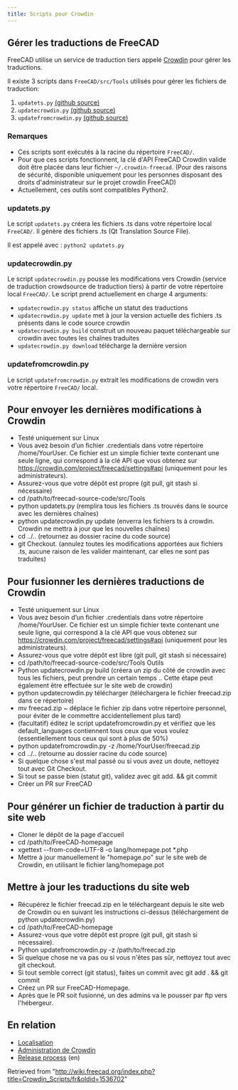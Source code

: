 ```yaml
---
title: Scripts pour Crowdin
---
```

## Gérer les traductions de FreeCAD

FreeCAD utilise un service de traduction tiers appelé [Crowdin](https://crowdin.com/project/freecad) pour gérer les traductions.

Il existe 3 scripts dans `FreeCAD/src/Tools` utilisés pour gérer les fichiers de traduction:

1. `updatets.py` [(github source)](https://github.com/FreeCAD/FreeCAD/blob/master/src/Tools/updatets.py)
2. `updatecrowdin.py` [(github source)](https://github.com/FreeCAD/FreeCAD/blob/master/src/Tools/updatecrowdin.py)
3. `updatefromcrowdin.py` [(github source)](https://github.com/FreeCAD/FreeCAD/blob/master/src/Tools/updatefromcrowdin.py)

### Remarques

* Ces scripts sont exécutés à la racine du répertoire `FreeCAD/`.
* Pour que ces scripts fonctionnent, la clé d'API FreeCAD Crowdin valide doit être placée dans leur fichier `~/.crowdin-freecad`. (Pour des raisons de sécurité, disponible uniquement pour les personnes disposant des droits d'administrateur sur le projet crowdin FreeCAD)
* Actuellement, ces outils sont compatibles Python2.

### updatets.py

Le script `updatets.py` créera les fichiers .ts dans votre répertoire local `FreeCAD/`. Il génère des fichiers .ts (Qt Translation Source File).

Il est appelé avec :
`python2 updatets.py`

### updatecrowdin.py

Le script `updatecrowdin.py` pousse les modifications vers Crowdin (service de traduction crowdsource de traduction tiers) à partir de votre répertoire local `FreeCAD/`. Le script prend actuellement en charge 4 arguments:

* `updatecrowdin.py status` affiche un statut des traductions
* `updatecrowdin.py update` met à jour la version actuelle des fichiers .ts présents dans le code source crowdin
* `updatecrowdin.py build` construit un nouveau paquet téléchargeable sur crowdin avec toutes les chaînes traduites
* `updatecrowdin.py download` télécharge la dernière version

### updatefromcrowdin.py

Le script `updatefromcrowdin.py` extrait les modifications de crowdin vers votre répertoire `FreeCAD/` local.

## Pour envoyer les dernières modifications à Crowdin

* Testé uniquement sur Linux
* Vous avez besoin d’un fichier .credentials dans votre répertoire /home/YourUser. Ce fichier est un simple fichier texte contenant une seule ligne, qui correspond à la clé API que vous obtenez sur <https://crowdin.com/project/freecad/settings#api> (uniquement pour les administrateurs).
* Assurez-vous que votre dépôt est propre (git pull, git stash si nécessaire)
* cd /path/to/freecad-source-code/src/Tools
* python updatets.py (remplira tous les fichiers .ts trouvés dans le source avec les dernières chaînes)
* python updatecrowdin.py update (enverra les fichiers ts à crowdin. Crowdin ne mettra à jour que les nouvelles chaînes)
* cd ../.. (retournez au dossier racine du code source)
* git Checkout. (annulez toutes les modifications apportées aux fichiers .ts, aucune raison de les valider maintenant, car elles ne sont pas traduites)

## Pour fusionner les dernières traductions de Crowdin

* Testé uniquement sur Linux
* Vous avez besoin d’un fichier .credentials dans votre répertoire /home/YourUser. Ce fichier est un simple fichier texte contenant une seule ligne, qui correspond à la clé API que vous obtenez sur <https://crowdin.com/project/freecad/settings#api> (uniquement pour les administrateurs).
* Assurez-vous que votre dépôt est libre (git pull, git stash si nécessaire)
* cd /path/to/freecad-source-code/src/Tools Outils
* Python updatecrowdin.py build (créera un zip du côté de crowdin avec tous les fichiers, peut prendre un certain temps .. Cette étape peut également être effectuée sur le site web de crowdin)
* python updatecrowdin.py télécharger (téléchargera le fichier freecad.zip dans ce répertoire)
* mv freecad.zip ~ déplace le fichier zip dans votre répertoire personnel, pour éviter de le commettre accidentellement plus tard)
* (facultatif) éditez le script updatefromcrowdin.py et vérifiez que les default\_languages ​​contiennent tous ceux que vous voulez (essentiellement tous ceux qui sont à plus de 50%)
* python updatefromcrowdin.py -z /home/YourUser/freecad.zip
* cd ../.. (retourne au dossier racine du code source)
* Si quelque chose s'est mal passé ou si vous avez un doute, nettoyez tout avec Git Checkout.
* Si tout se passe bien (statut git), validez avec git add. && git commit
* Créer un PR sur FreeCAD

## Pour générer un fichier de traduction à partir du site web

* Cloner le dépôt de la page d'accueil
* cd /path/to/FreeCAD-homepage
* xgettext --from-code=UTF-8 -o lang/homepage.pot \*.php
* Mettre à jour manuellement le "homepage.po" sur le site web de Crowdin, en utilisant le fichier lang/homepage.pot

## Mettre à jour les traductions du site web

* Récupérez le fichier freecad.zip en le téléchargeant depuis le site web de Crowdin ou en suivant les instructions ci-dessus (téléchargement de python updatecrowdin.py)
* cd /path/to/FreeCAD-homepage
* Assurez-vous que votre dépôt est propre (git pull, git stash si nécessaire).
* Python updatefromcrowdin.py -z /path/to/freecad.zip
* Si quelque chose ne va pas ou si vous n'êtes pas sûr, nettoyez tout avec git checkout.
* Si tout semble correct (git status), faites un commit avec git add . && git commit
* Créez un PR sur FreeCAD-Homepage.
* Après que le PR soit fusionné, un des admins va le pousser par ftp vers l'hébergeur.

## En relation

* [Localisation](/Localisation/fr "Localisation/fr")
* [Administration de Crowdin](/Crowdin_Administration/fr "Crowdin Administration/fr")
* [Release process](/Release_process "Release process") (en)

Retrieved from "<http://wiki.freecad.org/index.php?title=Crowdin_Scripts/fr&oldid=1536702>"